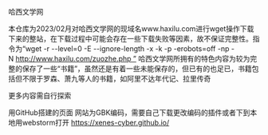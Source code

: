 哈西文学网

本仓库为2023/02月对哈西文学网的现域名www.haxilu.com进行wget操作下载下来的整站，在下载过程中可能会存在一些下载失败等因素，故不保证完整性。指令为“wget -r --level=0 -E --ignore-length -x -k -p -erobots=off -np -N http://www.haxilu.com/zuozhe.php ” 哈西文学网所拥有的特色内容为较为完整的保存了一些“书籍”，虽然还是有着一些未能保存的，但已有的也足已，书籍包括但不限于罗森、萧九等人的书籍，如阿里不达年代记、拉里传奇

更多内容需自行探索


用GitHub搭建的页面
网站为GBK编码，需要自己下载更改编码的插件或者下到本地用webstorm打开
https://xenes-cyber.github.io/
